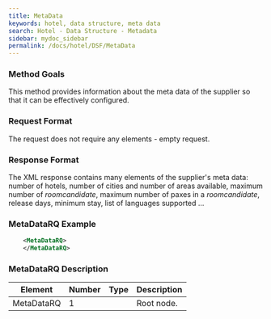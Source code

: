 ```yaml
---
title: MetaData
keywords: hotel, data structure, meta data
search: Hotel - Data Structure - Metadata
sidebar: mydoc_sidebar
permalink: /docs/hotel/DSF/MetaData
---
```


### Method Goals


This method provides information about the meta data of the
supplier so that it can be effectively configured.



### Request Format


The request does not require any elements - empty request.



### Response Format


The XML response contains many elements of the supplier's meta data: number of
hotels, number of cities and number of areas available, maximum number of
*roomcandidate*, maximum number of paxes in a *roomcandidate*, release days,
minimum stay, list of languages supported ...



### MetaDataRQ Example


~~~xml
    <MetaDataRQ>
    </MetaDataRQ>
~~~


### MetaDataRQ Description


  
| **Element**			| **Number**	| **Type**	| **Description**	|
| ----------------------------- | ------------- | ------------- | --------------------- |
| MetaDataRQ		| 1          	|		| Root node.		|
